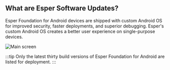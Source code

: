 ## What are Esper Software Updates?

  

Esper Foundation for Android devices are shipped with custom Android OS for improved security, faster deployments, and superior debugging. Esper's custom Android OS creates a better user experience on single-purpose devices.

  

![Main screen](./images/updates.png)

  
  
:::tip
Only the latest thirty build versions of Esper Foundation for Android are listed for deployment.
:::